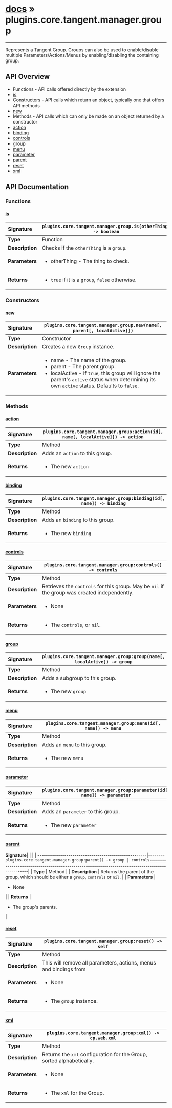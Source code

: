 # [docs](index.md) » plugins.core.tangent.manager.group
---

Represents a Tangent Group. Groups can also be used to enable/disable multiple
Parameters/Actions/Menus by enabling/disabling the containing group.

## API Overview
* Functions - API calls offered directly by the extension
 * [is](#is)
* Constructors - API calls which return an object, typically one that offers API methods
 * [new](#new)
* Methods - API calls which can only be made on an object returned by a constructor
 * [action](#action)
 * [binding](#binding)
 * [controls](#controls)
 * [group](#group)
 * [menu](#menu)
 * [parameter](#parameter)
 * [parent](#parent)
 * [reset](#reset)
 * [xml](#xml)

## API Documentation

### Functions

#### [is](#is)
| <span style="float: left;">**Signature**</span> | <span style="float: left;">`plugins.core.tangent.manager.group.is(otherThing) -> boolean` </span>                                                          |
| -----------------------------------------------------|---------------------------------------------------------------------------------------------------------|
| **Type**                                             | Function |
| **Description**                                      | Checks if the `otherThing` is a `group`. |
| **Parameters**                                       | <ul><li>otherThing    - The thing to check.</li></ul> |
| **Returns**                                          | <ul><li><code>true</code> if it is a <code>group</code>, <code>false</code> otherwise.</li></ul> |

### Constructors

#### [new](#new)
| <span style="float: left;">**Signature**</span> | <span style="float: left;">`plugins.core.tangent.manager.group.new(name[, parent[, localActive]])` </span>                                                          |
| -----------------------------------------------------|---------------------------------------------------------------------------------------------------------|
| **Type**                                             | Constructor |
| **Description**                                      | Creates a new `Group` instance. |
| **Parameters**                                       | <ul><li>name      - The name of the group.</li><li>parent    - The parent group.</li><li>localActive - If <code>true</code>, this group will ignore the parent's <code>active</code> status when determining its own <code>active</code> status. Defaults to <code>false</code>.</li></ul> |

### Methods

#### [action](#action)
| <span style="float: left;">**Signature**</span> | <span style="float: left;">`plugins.core.tangent.manager.group:action(id[, name[, localActive]]) -> action` </span>                                                          |
| -----------------------------------------------------|---------------------------------------------------------------------------------------------------------|
| **Type**                                             | Method |
| **Description**                                      | Adds an `action` to this group. |
| **Returns**                                          | <ul><li>The new <code>action</code></li></ul> |

#### [binding](#binding)
| <span style="float: left;">**Signature**</span> | <span style="float: left;">`plugins.core.tangent.manager.group:binding(id[, name]) -> binding` </span>                                                          |
| -----------------------------------------------------|---------------------------------------------------------------------------------------------------------|
| **Type**                                             | Method |
| **Description**                                      | Adds an `binding` to this group. |
| **Returns**                                          | <ul><li>The new <code>binding</code></li></ul> |

#### [controls](#controls)
| <span style="float: left;">**Signature**</span> | <span style="float: left;">`plugins.core.tangent.manager.group:controls() -> controls` </span>                                                          |
| -----------------------------------------------------|---------------------------------------------------------------------------------------------------------|
| **Type**                                             | Method |
| **Description**                                      | Retrieves the `controls` for this group. May be `nil` if the group was created independently. |
| **Parameters**                                       | <ul><li>None</li></ul> |
| **Returns**                                          | <ul><li>The <code>controls</code>, or <code>nil</code>.</li></ul> |

#### [group](#group)
| <span style="float: left;">**Signature**</span> | <span style="float: left;">`plugins.core.tangent.manager.group:group(name[, localActive]) -> group` </span>                                                          |
| -----------------------------------------------------|---------------------------------------------------------------------------------------------------------|
| **Type**                                             | Method |
| **Description**                                      | Adds a subgroup to this group. |
| **Returns**                                          | <ul><li>The new <code>group</code></li></ul> |

#### [menu](#menu)
| <span style="float: left;">**Signature**</span> | <span style="float: left;">`plugins.core.tangent.manager.group:menu(id[, name]) -> menu` </span>                                                          |
| -----------------------------------------------------|---------------------------------------------------------------------------------------------------------|
| **Type**                                             | Method |
| **Description**                                      | Adds an `menu` to this group. |
| **Returns**                                          | <ul><li>The new <code>menu</code></li></ul> |

#### [parameter](#parameter)
| <span style="float: left;">**Signature**</span> | <span style="float: left;">`plugins.core.tangent.manager.group:parameter(id[, name]) -> parameter` </span>                                                          |
| -----------------------------------------------------|---------------------------------------------------------------------------------------------------------|
| **Type**                                             | Method |
| **Description**                                      | Adds an `parameter` to this group. |
| **Returns**                                          | <ul><li>The new <code>parameter</code></li></ul> |

#### [parent](#parent)
| <span style="float: left;">**Signature**</span> | <span style="float: left;">`plugins.core.tangent.manager.group:parent() -> group | controls` </span>                                                          |
| -----------------------------------------------------|---------------------------------------------------------------------------------------------------------|
| **Type**                                             | Method |
| **Description**                                      | Returns the parent of the group, which should be either a `group`, `controls` or `nil`. |
| **Parameters**                                       | <ul><li>None</li></ul> |
| **Returns**                                          | <ul><li>The group's parents.</li></ul> |

#### [reset](#reset)
| <span style="float: left;">**Signature**</span> | <span style="float: left;">`plugins.core.tangent.manager.group:reset() -> self` </span>                                                          |
| -----------------------------------------------------|---------------------------------------------------------------------------------------------------------|
| **Type**                                             | Method |
| **Description**                                      | This will remove all parameters, actions, menus and bindings from |
| **Parameters**                                       | <ul><li>None</li></ul> |
| **Returns**                                          | <ul><li>The <code>group</code> instance.</li></ul> |

#### [xml](#xml)
| <span style="float: left;">**Signature**</span> | <span style="float: left;">`plugins.core.tangent.manager.group:xml() -> cp.web.xml` </span>                                                          |
| -----------------------------------------------------|---------------------------------------------------------------------------------------------------------|
| **Type**                                             | Method |
| **Description**                                      | Returns the `xml` configuration for the Group, sorted alphabetically. |
| **Parameters**                                       | <ul><li>None</li></ul> |
| **Returns**                                          | <ul><li>The <code>xml</code> for the Group.</li></ul> |

